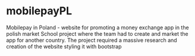 # mobilepayPL
Mobilepay in Poland - website for promoting a money exchange app in the polish market 
School project where the team had to create and market the app for another country. The project required a massive research and creation of the website styling it with bootstrap
